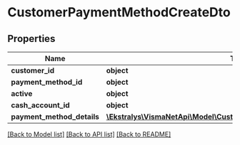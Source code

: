 # CustomerPaymentMethodCreateDto

## Properties
Name | Type | Description | Notes
------------ | ------------- | ------------- | -------------
**customer_id** | **object** |  | [optional] 
**payment_method_id** | **object** |  | [optional] 
**active** | **object** |  | [optional] 
**cash_account_id** | **object** |  | [optional] 
**payment_method_details** | [**\Ekstralys\VismaNetApi\Model\CustomerPaymentMethodDetailUpdateDto[]**](CustomerPaymentMethodDetailUpdateDto.md) |  | [optional] 

[[Back to Model list]](../README.md#documentation-for-models) [[Back to API list]](../README.md#documentation-for-api-endpoints) [[Back to README]](../README.md)



